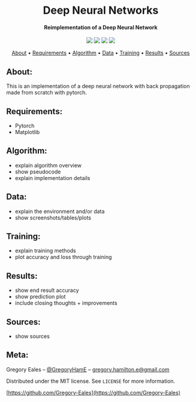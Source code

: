 <h1 align="center"> Deep Neural Networks </h1>

<h4 align="center"> Reimplementation of a Deep Neural Network </h4>

<p align="center">
  <img src="https://img.shields.io/badge/Python-v3.6+-blue.svg">
  <img src="https://img.shields.io/badge/Pytorch-v1.3-orange.svg">
  <img src="https://img.shields.io/badge/Status-Complete-green.svg">
  <img src="https://img.shields.io/badge/License-MIT-blue.svg">
</p>

<p align="center">
  <a href="#About">About</a> •
  <a href="#Requirements">Requirements</a> •
  <a href="#Algorithm">Algorithm</a> •
  <a href="#Data">Data</a> •
  <a href="#Training">Training</a> •
  <a href="#Results">Results</a> •
  <a href="#Sources">Sources</a>
</p>

## About:
This is an implementation of a deep neural network with back propagation made from scratch with pytorch.

## Requirements:
- Pytorch
- Matplotlib

## Algorithm:
- explain algorithm overview
- show pseudocode
- explain implementation details

## Data:
- explain the environment and/or data
- show screenshots/tables/plots

## Training:
- explain training methods
- plot accuracy and loss through training

## Results:
- show end result accuracy
- show prediction plot
- include closing thoughts + improvements

## Sources:
- show sources

## Meta:

Gregory Eales – [@GregoryHamE](https://twitter.com/GregoryHamE) – gregory.hamilton.e@gmail.com

Distributed under the MIT license. See ``LICENSE`` for more information.

[https://github.com/Gregory-Eales](https://github.com/Gregory-Eales)
